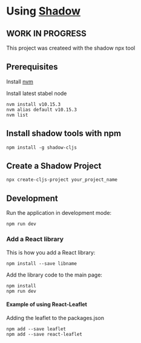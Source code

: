 # Using [Shadow](http://shadow-cljs.org/)

## WORK IN PROGRESS

This project was createed with the shadow npx tool

## Prerequisites

Install [nvm](https://gist.github.com/d2s/372b5943bce17b964a79)

Install latest stabel node 

```shell 
nvm install v10.15.3
nvm alias default v10.15.3
nvm list
```

## Install shadow tools with npm

```shell
npm install -g shadow-cljs
```

## Create a Shadow Project

```shell
npx create-cljs-project your_project_name
```

## Development

Run the application in development mode:

```shell
npm run dev
```

### Add a React library

This is how you add a React library:

```shell
npm install --save libname
```

Add the library code to the main page:

```shell
npm install
npm run dev
```

#### Example of using React-Leaflet

Adding the leaflet to the packages.json

```shell
npm add --save leaflet
npm add --save react-leaflet
```
